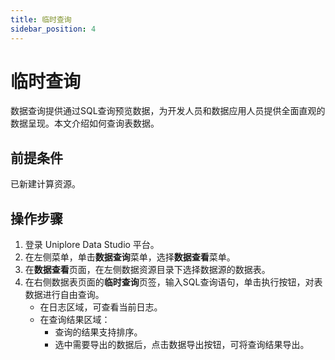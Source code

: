```yaml
---
title: 临时查询
sidebar_position: 4
---
```

# 临时查询
数据查询提供通过SQL查询预览数据，为开发人员和数据应用人员提供全面直观的数据呈现。本文介绍如何查询表数据。


## 前提条件
已新建计算资源。

## 操作步骤
1. 登录 Uniplore Data Studio 平台。
2. 在左侧菜单，单击**数据查询**菜单，选择**数据查看**菜单。
3. 在**数据查看**页面，在左侧数据资源目录下选择数据源的数据表。
4. 在右侧数据表页面的**临时查询**页签，输入SQL查询语句，单击执行按钮，对表数据进行自由查询。
    - 在日志区域，可查看当前日志。
    - 在查询结果区域：
        - 查询的结果支持排序。
        - 选中需要导出的数据后，点击数据导出按钮，可将查询结果导出。